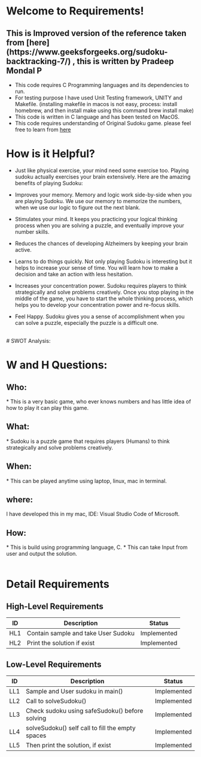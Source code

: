 # Welcome to Requirements!

<h2> This is Improved version of the reference taken from [here](https://www.geeksforgeeks.org/sudoku-backtracking-7/) , this is written by Pradeep Mondal P </h2>

* This code requires C Programming languages and its dependencies to run.
* For testing purpose I have used Unit Testing framework, UNITY and Makefile. 
(installing makefile in macos is not easy, process: install homebrew, and then install make using this command brew install make)
* This code is written in C language and has been tested on MacOS.
* This code requires understanding of Original Sudoku game. please feel free to learn from [here](https://sudoku.com/)

# How is it Helpful?
* Just like physical exercise, your mind need some exercise too. Playing sudoku actually exercises your brain extensively. Here are the amazing benefits of playing Sudoku:

* Improves your memory. Memory and logic work side-by-side when you are playing Sudoku. We use our memory to memorize the numbers, when we use our logic to figure out the next blank.
* Stimulates your mind. It keeps you practicing your logical thinking process when you are solving a puzzle, and eventually improve your number skills.
* Reduces the chances of developing Alzheimers by keeping your brain active.
* Learns to do things quickly. Not only playing Sudoku is interesting but it helps to increase your sense of time. You will learn how to make a decision and take an action with less hesitation.
* Increases your concentration power. Sudoku requires players to think strategically and solve problems creatively. Once you stop playing in the middle of the game, you have to start the whole thinking process, which helps you to develop your concentration power and re-focus skills.
* Feel Happy. Sudoku gives you a sense of accomplishment when you can solve a puzzle, especially the puzzle is a difficult one.

<br>
# SWOT Analysis:

# W and H Questions:
<h2> Who: </h2> 
* This is a very basic game, who ever knows numbers and has little idea of how to play it can play this game.

<br>
<h2> What:</h2>
* Sudoku is a puzzle game that requires players (Humans) to think strategically and solve problems creatively.
<br>
<h2> When: </h2>
* This can be played anytime using laptop, linux, mac in terminal. 
<br>
<h2> where: </h2>
I have developed this in my mac, IDE: Visual Studio Code of Microsoft. 
<br>
<h2> How:</h2>
* This is build using programming language, C.
* This can take Input from user and output the solution.


<br>
<br>

# Detail Requirements

## High-Level Requirements
|ID| Description | Status
|--|--|--|
| HL1 | Contain sample and take User Sudoku | Implemented
| HL2 | Print the solution if exist | Implemented

## Low-Level Requirements
|ID| Description | Status
|--|--|--|
| LL1 | Sample and User sudoku in main() |Implemented
| LL2 | Call to solveSudoku() | Implemented
| LL3 | Check sudoku using safeSudoku() before solving | Implemented
| LL4 | solveSudoku() self call to fill the empty spaces | Implemented
| LL5 | Then print the solution, if exist | Implemented


